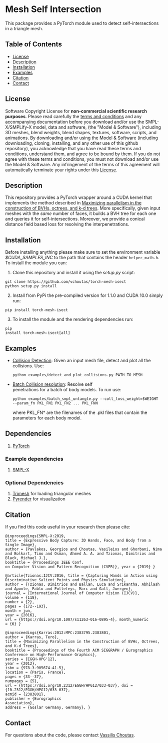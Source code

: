 # Mesh Self Intersection

This package provides a PyTorch module used to detect self-intersections in a
triangle mesh.


## Table of Contents
  * [License](#license)
  * [Description](#description)
  * [Installation](#installation)
  * [Examples](#examples)
  * [Citation](#citation)
  * [Contact](#contact)

## License

Software Copyright License for **non-commercial scientific research purposes**.
Please read carefully the [terms and
conditions](https://github.com/vchoutas/torch-mesh-isect/blob/master/LICENSE) and any
accompanying documentation before you download and/or use the SMPL-X/SMPLify-X
model, data and software, (the "Model & Software"), including 3D meshes, blend
weights, blend shapes, textures, software, scripts, and animations. By
downloading and/or using the Model & Software (including downloading, cloning,
installing, and any other use of this github repository), you acknowledge that
you have read these terms and conditions, understand them, and agree to be bound
by them. If you do not agree with these terms and conditions, you must not
download and/or use the Model & Software. Any infringement of the terms of this
agreement will automatically terminate your rights under this
[License](./LICENSE).


## Description

This repository provides a PyTorch wrapper around a CUDA kernel that implements
the method described in [Maximizing parallelism in the construction of BVHs,
octrees, and k-d trees](https://dl.acm.org/citation.cfm?id=2383801). More
specifically, given input meshes with the *same* number of faces, it builds a
BVH tree for each one and queries it for self-intersections. Moreover, we
provide a conical distance field based loss for resolving the interpenetrations.


## Installation

Before installing anything please make sure to set the environment variable
*$CUDA_SAMPLES_INC* to the path that contains the header `helper_math.h`.
To install the module you can:

1. Clone this repository and install it using the *setup.py* script:
```Shell
git clone https://github.com/vchoutas/torch-mesh-isect
python setup.py install
```
2. Install from PyPi the pre-compiled version for 1.1.0 and CUDA 10.0 simply run:
```Shell
pip install torch-mesh-isect
```

3.  To install the module and the rendering dependencies run:
```Shell
pip
install torch-mesh-isect[all]
```


## Examples

* [Collision Detection](./examples/detect_and_plot_collisions.py): Given an
  input mesh file, detect and plot all the collisions. Use:
  ```Shell
  python examples/detect_and_plot_collisions.py PATH_TO_MESH
  ```
* [Batch Collision resolution](./examples/batch_smpl_untangle.py):  Resolve self	
  penetrations for a batch of body models. To run use:
  ```Shell
  python examples/batch_smpl_untangle.py --coll_loss_weight=$WEIGHT 
  --param_fn PKL_FN1 PKL_FN2 ... PKL_FNN  
  ```
  where PKL_FN* are the filenames of the .pkl files that contain the parameters for each body model. 

## Dependencies

1. [PyTorch](https://pytorch.org/)

### Example dependencies

1. [SMPL-X](https://github.com/MPI-IS/smplx)

### Optional Dependencies

1. [Trimesh](https://trimsh.org/) for loading triangular meshes
2. [Pyrender](https://pyrender.readthedocs.io/) for visualization

## Citation

If you find this code useful in your research then please cite:

```
@inproceedings{SMPL-X:2019,
title = {Expressive Body Capture: 3D Hands, Face, and Body from a Single Image},
author = {Pavlakos, Georgios and Choutas, Vasileios and Ghorbani, Nima and Bolkart, Timo and Osman, Ahmed A. A. and Tzionas, Dimitrios and Black, Michael J.},
booktitle = {Proceedings IEEE Conf.
on Computer Vision and Pattern Recognition (CVPR)}, year = {2019} }
```

```
@article{Tzionas:IJCV:2016, title = {Capturing Hands in Action using Discriminative Salient Points and Physics Simulation},
author = {Tzionas, Dimitrios and Ballan, Luca and Srikantha, Abhilash and Aponte, Pablo and Pollefeys, Marc and Gall, Juergen},
journal = {International Journal of Computer Vision (IJCV)},
volume = {118},
number = {2},
pages = {172--193},
month = jun,
year = {2016},
url = {https://doi.org/10.1007/s11263-016-0895-4}, month_numeric
= {6} }
```

```
@inproceedings{Karras:2012:MPC:2383795.2383801,
author = {Karras, Tero},
title = {Maximizing Parallelism in the Construction of BVHs, Octrees, and K-d Trees},
booktitle = {Proceedings of the Fourth ACM SIGGRAPH / Eurographics
Conference on High-Performance Graphics},
series = {EGGH-HPG'12},
year = {2012},
isbn = {978-3-905674-41-5},
location = {Paris, France},
pages = {33--37},
numpages = {5},
url = {https://doi.org/10.2312/EGGH/HPG12/033-037}, doi =
{10.2312/EGGH/HPG12/033-037},
acmid = {2383801},
publisher = {Eurographics
Association},
address = {Goslar Germany, Germany}, }
```

## Contact
For questions about the code, please contact [Vassilis Choutas](vassilis.choutas@tuebingen.mpg.de).
